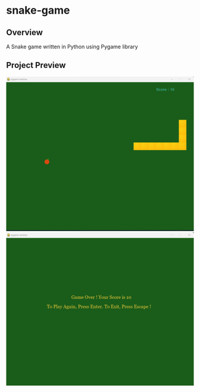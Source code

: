 # snake-game
## Overview
A Snake game written in Python using Pygame library
## Project Preview
![demoImg1](https://github.com/GouravDutta-01/snake-game/blob/main/resources/demo1.png)
![demoImg2](https://github.com/GouravDutta-01/snake-game/blob/main/resources/demo2.png)
